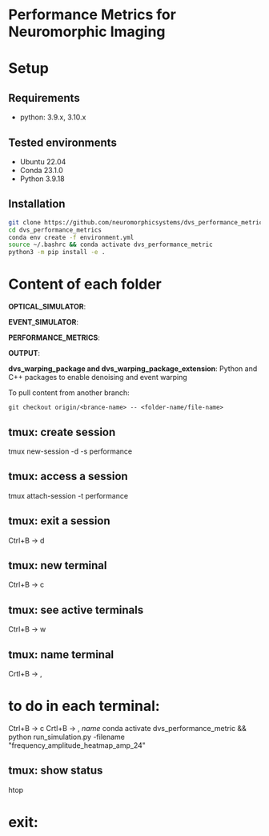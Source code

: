 # Performance Metrics for Neuromorphic Imaging


# Setup

## Requirements

- python: 3.9.x, 3.10.x

## Tested environments
- Ubuntu 22.04
- Conda 23.1.0
- Python 3.9.18

## Installation

```sh
git clone https://github.com/neuromorphicsystems/dvs_performance_metrics.git
cd dvs_performance_metrics
conda env create -f environment.yml
source ~/.bashrc && conda activate dvs_performance_metric
python3 -m pip install -e .
```

# Content of each folder


**OPTICAL_SIMULATOR**: 


**EVENT_SIMULATOR**: 


**PERFORMANCE_METRICS**: 


**OUTPUT**:


**dvs_warping_package and dvs_warping_package_extension**: Python and C++ packages to enable denoising and event warping

To pull content from another branch:

`git checkout origin/<brance-name> -- <folder-name/file-name>`


## tmux: create session
tmux new-session -d -s performance
## tmux: access a session
tmux attach-session -t performance
## tmux: exit a session
Ctrl+B -> d

## tmux: new terminal
Ctrl+B -> c
## tmux: see active terminals
Ctrl+B -> w
## tmux: name terminal
Crtl+B -> ,

# to do in each terminal:
Ctrl+B -> c
Crtl+B -> , _name_
conda activate dvs_performance_metric && python run_simulation.py -filename "frequency_amplitude_heatmap_amp_24"

## tmux: show status
htop
# exit:
